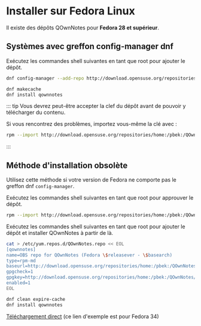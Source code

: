 # Installer sur Fedora Linux

Il existe des dépôts QOwnNotes pour **Fedora 28 et supérieur**.

## Systèmes avec greffon config-manager dnf

Exécutez les commandes shell suivantes en tant que root pour ajouter le dépôt.

```bash
dnf config-manager --add-repo http://download.opensuse.org/repositories/home:/pbek:/QOwnNotes/Fedora_\$releasever/

dnf makecache
dnf install qownnotes
```

::: tip
Vous devrez peut-être accepter la clef du dépôt avant de pouvoir y télécharger du contenu.

Si vous rencontrez des problèmes, importez vous-même la clé avec :

```bash
rpm --import http://download.opensuse.org/repositories/home:/pbek:/QOwnNotes/Fedora_34/repodata/repomd.xml.key
```
:::

## Méthode d'installation obsolète

Utilisez cette méthode si votre version de Fedora ne comporte pas le greffon dnf `config-manager`.

Exécutez les commandes shell suivantes en tant que root pour approuver le dépôt.

```bash
rpm --import http://download.opensuse.org/repositories/home:/pbek:/QOwnNotes/Fedora_34/repodata/repomd.xml.key
```

Exécutez les commandes shell suivantes en tant que root pour ajouter le dépôt et installer QOwnNotes à partir de là.

```bash
cat > /etc/yum.repos.d/QOwnNotes.repo << EOL
[qownnotes]
name=OBS repo for QOwnNotes (Fedora \$releasever - \$basearch)
type=rpm-md
baseurl=http://download.opensuse.org/repositories/home:/pbek:/QOwnNotes/Fedora_\$releasever/
gpgcheck=1
gpgkey=http://download.opensuse.org/repositories/home:/pbek:/QOwnNotes/Fedora_\$releasever/repodata/repomd.xml.key
enabled=1
EOL

dnf clean expire-cache
dnf install qownnotes
```

[Téléchargement direct](https://download.opensuse.org/repositories/home:/pbek:/QOwnNotes/Fedora_34) (ce lien d'exemple est pour Fedora 34)
